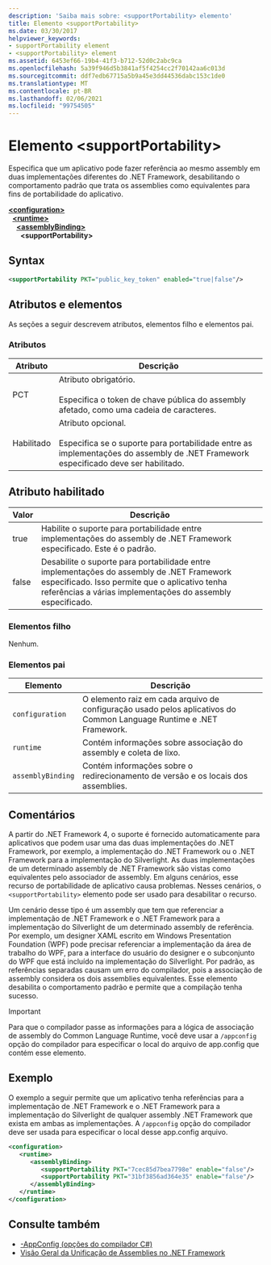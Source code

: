 ```yaml
---
description: 'Saiba mais sobre: <supportPortability> elemento'
title: Elemento <supportPortability>
ms.date: 03/30/2017
helpviewer_keywords:
- supportPortability element
- <supportPortability> element
ms.assetid: 6453ef66-19b4-41f3-b712-52d0c2abc9ca
ms.openlocfilehash: 5a39f946d5b3841af5f4254cc2f70142aa6c013d
ms.sourcegitcommit: ddf7edb67715a5b9a45e3dd44536dabc153c1de0
ms.translationtype: MT
ms.contentlocale: pt-BR
ms.lasthandoff: 02/06/2021
ms.locfileid: "99754505"
---
```

# <a name="supportportability-element"></a>Elemento \<supportPortability>

Especifica que um aplicativo pode fazer referência ao mesmo assembly em duas implementações diferentes do .NET Framework, desabilitando o comportamento padrão que trata os assemblies como equivalentes para fins de portabilidade do aplicativo.  
  
[**\<configuration>**](../configuration-element.md)\
&nbsp;&nbsp;[**\<runtime>**](runtime-element.md)\
&nbsp;&nbsp;&nbsp;&nbsp;[**\<assemblyBinding>**](assemblybinding-element-for-runtime.md)\
&nbsp;&nbsp;&nbsp;&nbsp;&nbsp;&nbsp;**\<supportPortability>**  
  
## <a name="syntax"></a>Syntax  
  
```xml  
<supportPortability PKT="public_key_token" enabled="true|false"/>  
```  
  
## <a name="attributes-and-elements"></a>Atributos e elementos  

As seções a seguir descrevem atributos, elementos filho e elementos pai.  
  
### <a name="attributes"></a>Atributos  
  
|Atributo|Descrição|  
|---------------|-----------------|  
|PCT|Atributo obrigatório.<br /><br /> Especifica o token de chave pública do assembly afetado, como uma cadeia de caracteres.|  
|Habilitado|Atributo opcional.<br /><br /> Especifica se o suporte para portabilidade entre as implementações do assembly de .NET Framework especificado deve ser habilitado.|  
  
## <a name="enabled-attribute"></a>Atributo habilitado  
  
|Valor|Descrição|  
|-----------|-----------------|  
|true|Habilite o suporte para portabilidade entre implementações do assembly de .NET Framework especificado. Este é o padrão.|  
|false|Desabilite o suporte para portabilidade entre implementações do assembly de .NET Framework especificado. Isso permite que o aplicativo tenha referências a várias implementações do assembly especificado.|  
  
### <a name="child-elements"></a>Elementos filho  

Nenhum.  
  
### <a name="parent-elements"></a>Elementos pai  
  
|Elemento|Descrição|  
|-------------|-----------------|  
|`configuration`|O elemento raiz em cada arquivo de configuração usado pelos aplicativos do Common Language Runtime e .NET Framework.|  
|`runtime`|Contém informações sobre associação do assembly e coleta de lixo.|  
|`assemblyBinding`|Contém informações sobre o redirecionamento de versão e os locais dos assemblies.|  
  
## <a name="remarks"></a>Comentários  

A partir do .NET Framework 4, o suporte é fornecido automaticamente para aplicativos que podem usar uma das duas implementações do .NET Framework, por exemplo, a implementação do .NET Framework ou o .NET Framework para a implementação do Silverlight. As duas implementações de um determinado assembly de .NET Framework são vistas como equivalentes pelo associador de assembly. Em alguns cenários, esse recurso de portabilidade de aplicativo causa problemas. Nesses cenários, o `<supportPortability>` elemento pode ser usado para desabilitar o recurso.  
  
Um cenário desse tipo é um assembly que tem que referenciar a implementação de .NET Framework e o .NET Framework para a implementação do Silverlight de um determinado assembly de referência. Por exemplo, um designer XAML escrito em Windows Presentation Foundation (WPF) pode precisar referenciar a implementação da área de trabalho do WPF, para a interface do usuário do designer e o subconjunto do WPF que está incluído na implementação do Silverlight. Por padrão, as referências separadas causam um erro do compilador, pois a associação de assembly considera os dois assemblies equivalentes. Esse elemento desabilita o comportamento padrão e permite que a compilação tenha sucesso.  
  
> [!IMPORTANT]
> Para que o compilador passe as informações para a lógica de associação de assembly do Common Language Runtime, você deve usar a `/appconfig` opção do compilador para especificar o local do arquivo de app.config que contém esse elemento.  
  
## <a name="example"></a>Exemplo  

O exemplo a seguir permite que um aplicativo tenha referências para a implementação de .NET Framework e o .NET Framework para a implementação do Silverlight de qualquer assembly .NET Framework que exista em ambas as implementações. A `/appconfig` opção do compilador deve ser usada para especificar o local desse app.config arquivo.  
  
```xml  
<configuration>  
   <runtime>  
      <assemblyBinding>  
         <supportPortability PKT="7cec85d7bea7798e" enable="false"/>  
         <supportPortability PKT="31bf3856ad364e35" enable="false"/>  
      </assemblyBinding>  
   </runtime>  
</configuration>  
```  
  
## <a name="see-also"></a>Consulte também

- [-AppConfig (opções do compilador C#)](../../../../csharp/language-reference/compiler-options/appconfig-compiler-option.md)
- [Visão Geral da Unificação de Assemblies no .NET Framework](/previous-versions/dotnet/netframework-4.0/db7849ey(v=vs.100))
